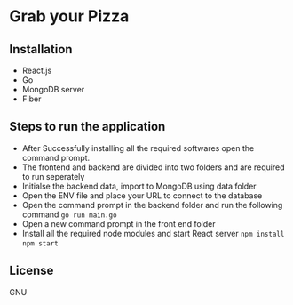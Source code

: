# Grab your Pizza

## Installation
- React.js
- Go 
- MongoDB server
- Fiber

## Steps to run the application

- After Successfully installing all the required softwares open the command prompt.
- The frontend and backend are divided into two folders and are required to run seperately 
- Initialse the backend data, import to MongoDB using data folder
- Open the ENV file and place your URL to connect to the database
- Open the command prompt in the backend folder and run the following command
    `go run main.go`
- Open a new command prompt in the front end folder
- Install all the required node modules and start React server
    `npm install`
    `npm start`

## License

GNU 
